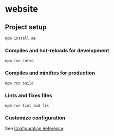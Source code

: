 # website

## Project setup
```
npm install me
```

### Compiles and hot-reloads for development
```
npm run serve
```

### Compiles and minifies for production
```
npm run build
```

### Lints and fixes files
```
npm run lint and fix
```

### Customize configuration
See [Configuration Reference](https://cli.vuejs.org/config/).
